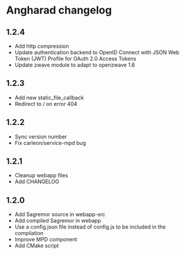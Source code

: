# Angharad changelog

## 1.2.4

- Add http compression
- Update authentication backend to OpenID Connect with JSON Web Token (JWT) Profile for OAuth 2.0 Access Tokens
- Update zwave module to adapt to openzwave 1.6

## 1.2.3

- Add new static_file_callback
- Redirect to / on error 404

## 1.2.2

- Sync version number
- Fix carleon/service-mpd bug

## 1.2.1

- Cleanup webapp files
- Add CHANGELOG

## 1.2.0

- Add Sagremor source in webapp-src
- Add compiled Sagremor in webapp
- Use a config.json file instead of config.js to be included in the compilation
- Improve MPD component
- Add CMake script
